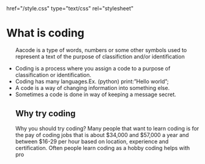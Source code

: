 <link> href="/style.css" type="text/css"
rel="stylesheet"
<!DOCTYPE html>
<html>
<link>
<head>
  <style>
    *{
      font-family: 'Comic Sans MS',
        'cursive', sans-serif:
    }
<title>Creating Website using Coding</title>

<link href="style.css" type="text/css" rel="stylesheet">
  </style>
</head>
<body>
<h1>What is coding</h1>
<p> 
<ul>
<p>Aacode is a type of words, numbers or some other symbols used to represent a text of the purpose of classifiction and/or identification</p>
  <li>Coding is a process where you assign a code to a purpose of classification or identification.</li>
  <li>Coding has many languages.Ex. (python) print:”Hello world”;</li>
  <li>A code is a way of changing information into something else.</li>
  <li>Sometimes a code is done in way of keeping a message secret.</li>
<h2>Why try coding</h2>
<p> Why you should try coding? Many people that want to learn coding is for the pay of coding jobs that is about $34,000 and $57,000 a year and between $16-29 per hour based on location, experience and certification. Often people learn coding as a hobby coding helps with pro</p>

